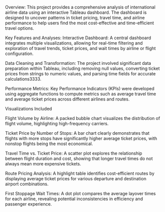 Overview:
This project provides a comprehensive analysis of international airline data using an interactive Tableau dashboard. The dashboard is designed to uncover patterns in ticket pricing, travel time, and airline performance to help users find the most cost-effective and time-efficient travel options.

Key Features and Analyses:
Interactive Dashboard: A central dashboard integrates multiple visualizations, allowing for real-time filtering and exploration of travel trends, ticket prices, and wait times by airline or flight configuration.

Data Cleaning and Transformation: The project involved significant data preparation within Tableau, including removing null values, converting ticket prices from strings to numeric values, and parsing time fields for accurate calculations3333.

Performance Metrics: Key Performance Indicators (KPIs) were developed using aggregate functions to compute metrics such as average travel time and average ticket prices across different airlines and routes.

Visualizations Included

Flight Volume by Airline: A packed bubble chart visualizes the distribution of flight volume, highlighting high-frequency carriers.

Ticket Price by Number of Stops: A bar chart clearly demonstrates that flights with more stops have significantly higher average ticket prices, with nonstop flights being the most economical.

Travel Time vs. Ticket Price: A scatter plot explores the relationship between flight duration and cost, showing that longer travel times do not always mean more expensive tickets.

Route Pricing Analysis: A highlight table identifies cost-efficient routes by displaying average ticket prices for various departure and destination airport combinations.

First Stoppage Wait Times: A dot plot compares the average layover times for each airline, revealing potential inconsistencies in efficiency and passenger experience.
